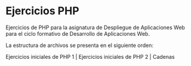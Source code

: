 # Ejercicios PHP

Ejercicios de PHP para la asignatura de Despliegue de Aplicaciones Web para el ciclo formativo de Desarrollo de Aplicaciones Web.

La estructura de archivos se presenta en el siguiente orden:

 Ejercicios iniciales de PHP 1
|
 Ejercicios iniciales de PHP 2
|
Cadenas



